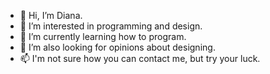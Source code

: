 - 👋 Hi, I’m Diana.
- 👀 I’m interested in programming and design.
- 🌱 I’m currently learning how to program.
- 💞️ I’m also looking for opinions about designing.
- 📫 I'm not sure how you can contact me, but try your luck.

<!---
diana0ss/diana0ss is a ✨ special ✨ repository because its `README.md` (this file) appears on your GitHub profile.
You can click the Preview link to take a look at your changes.
--->
